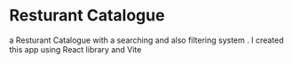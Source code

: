 # Resturant Catalogue

a Resturant Catalogue with a searching and also filtering system . 
I created this app using React library and Vite 

